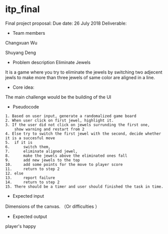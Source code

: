 # itp_final
Final project proposal:
Due date: 26 July 2018
Deliverable:
* Team members

Changxuan Wu


Shuyang Deng

* Problem description
Eliminate Jewels

It is a game where you try to eliminate the jewels by switching two adjecent jewls to make more than three jewels of same color
are aligned in a line.

* Core idea:

The main challenge would be the building of the UI

* Pseudocode
```
1. Based on user input, generate a randomalized game board
2. When user click on first jewel, highlight it.
3. If the user did not click on jewels surrunding the first one,
	show warning and restart from 2
4. Else try to switch the first jewel with the second, decide whether it is a succesful move
5.	if it is
6.		switch them,
7.		eliminate aligned jewel,
8.		make the jewels above the eliminated ones fall
9.		add new jewels to the top
10.		add some points for the move to player score
11.		return to step 2
12.	else
13.		report failure
14.		return to step 2
15. There should be a timer and user should finished the task in time.
```
* Expected input

Dimensions of the canvas. （Or difficulties ）

* Expected output

player's happy
